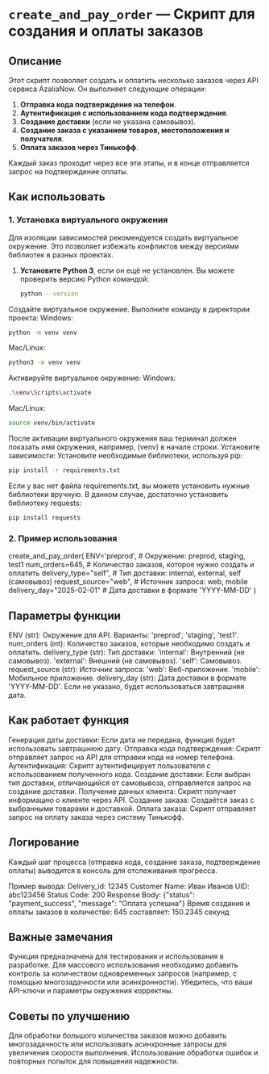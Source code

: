 # `create_and_pay_order` — Скрипт для создания и оплаты заказов

## Описание

Этот скрипт позволяет создать и оплатить несколько заказов через API сервиса AzaliaNow. Он выполняет следующие операции:

1. **Отправка кода подтверждения на телефон**.
2. **Аутентификация с использованием кода подтверждения**.
3. **Создание доставки** (если не указана самовывоз).
4. **Создание заказа с указанием товаров, местоположения и получателя**.
5. **Оплата заказов через Тинькофф**.

Каждый заказ проходит через все эти этапы, и в конце отправляется запрос на подтверждение оплаты.

## Как использовать

### 1. Установка виртуального окружения

Для изоляции зависимостей рекомендуется создать виртуальное окружение. Это позволяет избежать конфликтов между версиями библиотек в разных проектах.

1. **Установите Python 3**, если он ещё не установлен. Вы можете проверить версию Python командой:

   ```bash
   python --version
   ```
Создайте виртуальное окружение. Выполните команду в директории проекта:
Windows:
   ```bash
python -m venv venv
```
Mac/Linux:
   ```bash
python3 -m venv venv
```
Активируйте виртуальное окружение:
Windows:
   ```bash
.\venv\Scripts\activate
```
Mac/Linux:
   ```bash
source venv/bin/activate
```
После активации виртуального окружения ваш терминал должен показать имя окружения, например, (venv) в начале строки.
Установите зависимости:
Установите необходимые библиотеки, используя pip:
   ```bash
pip install -r requirements.txt
```
Если у вас нет файла requirements.txt, вы можете установить нужные библиотеки вручную. В данном случае, достаточно установить библиотеку requests:
   ```bash
pip install requests
```
### 2.  Пример использования
create_and_pay_order(
    ENV='preprod',        # Окружение: preprod, staging, test1
    num_orders=645,       # Количество заказов, которое нужно создать и оплатить
    delivery_type="self", # Тип доставки: internal, external, self (самовывоз)
    request_source="web", # Источник запроса: web, mobile
    delivery_day="2025-02-01"  # Дата доставки в формате 'YYYY-MM-DD'
)
## Параметры функции
ENV (str): Окружение для API. Варианты: 'preprod', 'staging', 'test1'.
num_orders (int): Количество заказов, которые необходимо создать и оплатить.
delivery_type (str): Тип доставки:
'internal': Внутренний (не самовывоз).
'external': Внешний (не самовывоз).
'self': Самовывоз.
request_source (str): Источник запроса:
'web': Веб-приложение.
'mobile': Мобильное приложение.
delivery_day (str): Дата доставки в формате 'YYYY-MM-DD'. Если не указано, будет использоваться завтрашняя дата.
## Как работает функция
Генерация даты доставки: Если дата не передана, функция будет использовать завтрашнюю дату.
Отправка кода подтверждения: Скрипт отправляет запрос на API для отправки кода на номер телефона.
Аутентификация: Скрипт аутентифицирует пользователя с использованием полученного кода.
Создание доставки: Если выбран тип доставки, отличающийся от самовывоза, отправляется запрос на создание доставки.
Получение данных клиента: Скрипт получает информацию о клиенте через API.
Создание заказа: Создаётся заказ с выбранными товарами и доставкой.
Оплата заказа: Скрипт отправляет запрос на оплату заказа через систему Тинькофф.
## Логирование
Каждый шаг процесса (отправка кода, создание заказа, подтверждение оплаты) выводится в консоль для отслеживания прогресса.

Пример вывода:
Delivery_id: 12345
Customer Name: Иван Иванов
UID: abc123456
Status Code: 200
Response Body: {"status": "payment_success", "message": "Оплата успешна"}
Время создания и оплаты заказов в количестве: 645 составляет: 150.2345 секунд
## Важные замечания
Функция предназначена для тестирования и использования в разработке. Для массового использования необходимо добавить контроль за количеством одновременных запросов (например, с помощью многозадачности или асинхронности).
Убедитесь, что ваши API-ключи и параметры окружения корректны.
## Советы по улучшению
Для обработки большого количества заказов можно добавить многозадачность или использовать асинхронные запросы для увеличения скорости выполнения.
Использование обработки ошибок и повторных попыток для повышения надежности.